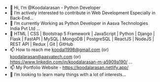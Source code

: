 - 👋 Hi, I’m @Koodalarasan - Python Developer 
- 👀 I’m actively interested to contribute in Web Development Especially in Back-End...
- 🌱 I’m currently Working as Python Developer in Aasva Technologies India Pvt Ltd ...
- 💞️ HTML | CSS | Bootstrap 5 Framework | JavaScript | Python | Django | Flask | FastAPI | MySQL | MongoDB | PostgreSQL | ReactJS | NodeJS | REST API | Redux | Git | GitHub
- 📫 How to reach me koodal1998@gmail.com (or) koodalarasan@aasvatech.com (or) https://www.linkedin.com/in/koodalarasan-m-a5909a190/ ...
- 📫 My Portfolio Website - https://koodalarasan.netlify.app/
- 💞️ I’m looking to learn many things with a lot of interests...

<!---
Koodalarasan-FSD/Koodalarasan-FSD is a ✨ special ✨ repository because its `README.md` (this file) appears on your GitHub profile.
You can click the Preview link to take a look at your changes.
--->
